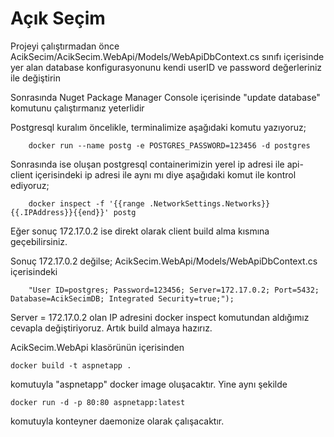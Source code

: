 # Açık Seçim
Projeyi çalıştırmadan önce AcikSecim/AcikSecim.WebApi/Models/WebApiDbContext.cs sınıfı içerisinde yer alan database konfigurasyonunu kendi userID ve password değerleriniz ile değiştirin

Sonrasında Nuget Package Manager Console içerisinde "update database" komutunu çalıştırmanız yeterlidir

Postgresql kuralım öncelikle, terminalimize aşağıdaki komutu yazıyoruz;
		
		docker run --name postg -e POSTGRES_PASSWORD=123456 -d postgres 

Sonrasında ise oluşan postgresql containerimizin yerel ip adresi ile api-client içerisindeki ip adresi ile aynı mı diye aşağıdaki komut ile kontrol ediyoruz;

		docker inspect -f '{{range .NetworkSettings.Networks}}{{.IPAddress}}{{end}}' postg
 
Eğer sonuç 172.17.0.2 ise direkt olarak client build alma kısmına geçebilirsiniz.

Sonuç 172.17.0.2 değilse;  AcikSecim.WebApi/Models/WebApiDbContext.cs içerisindeki

		"User ID=postgres; Password=123456; Server=172.17.0.2; Port=5432; Database=AcikSecimDB; Integrated Security=true;");

Server = 172.17.0.2 olan IP adresini docker inspect komutundan aldığımız cevapla değiştiriyoruz. Artık build almaya hazırız.

AcikSecim.WebApi klasörünün içerisinden 

 	docker build -t aspnetapp .
 
 komutuyla "aspnetapp" docker image oluşacaktır. Yine aynı şekilde
 
 	docker run -d -p 80:80 aspnetapp:latest

 komutuyla konteyner daemonize olarak çalışacaktır. 
